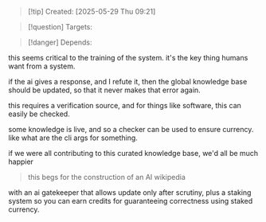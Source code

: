 
>[!tip] Created: [2025-05-29 Thu 09:21]

>[!question] Targets: 

>[!danger] Depends: 

this seems critical to the training of the system.  it's the key thing humans want from a system.

if the ai gives a response, and I refute it, then the global knowledge base should be updated, so that it never makes that error again.

this requires a verification source, and for things like software, this can easily be checked.

some knowledge is live, and so a checker can be used to ensure currency.  like what are the cli args for something.

if we were all contributing to this curated knowledge base, we'd all be much happier

> this begs for the construction of an AI wikipedia

with an ai gatekeeper that allows update only after scrutiny, plus a staking system so you can earn credits for guaranteeing correctness using staked currency.